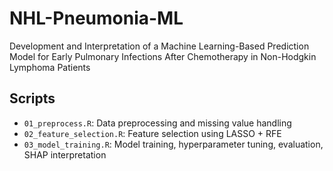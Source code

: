 # NHL-Pneumonia-ML
Development and Interpretation of a Machine Learning-Based Prediction Model for Early Pulmonary Infections After Chemotherapy in Non-Hodgkin Lymphoma Patients
## Scripts
- `01_preprocess.R`: Data preprocessing and missing value handling  
- `02_feature_selection.R`: Feature selection using LASSO + RFE  
- `03_model_training.R`: Model training, hyperparameter tuning, evaluation, SHAP interpretation  

